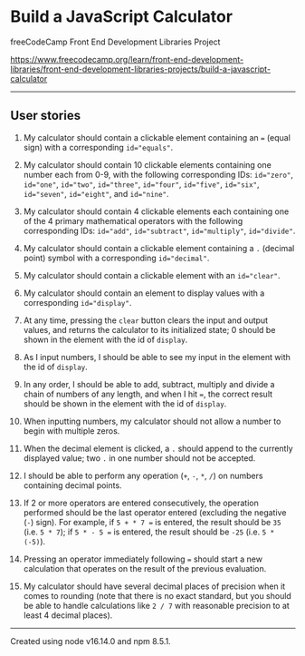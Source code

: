 # Build a JavaScript Calculator

freeCodeCamp Front End Development Libraries Project

<https://www.freecodecamp.org/learn/front-end-development-libraries/front-end-development-libraries-projects/build-a-javascript-calculator>

---

## User stories

1. My calculator should contain a clickable element containing an `=` (equal
   sign) with a corresponding `id="equals"`.

2. My calculator should contain 10 clickable elements containing one number each
   from 0-9, with the following corresponding IDs: `id="zero"`, `id="one"`,
   `id="two"`, `id="three"`, `id="four"`, `id="five"`, `id="six"`, `id="seven"`,
   `id="eight"`, and `id="nine"`.

3. My calculator should contain 4 clickable elements each containing one of the
   4 primary mathematical operators with the following corresponding IDs:
   `id="add"`, `id="subtract"`, `id="multiply"`, `id="divide"`.

4. My calculator should contain a clickable element containing a `.` (decimal
   point) symbol with a corresponding `id="decimal"`.

5. My calculator should contain a clickable element with an `id="clear"`.

6. My calculator should contain an element to display values with a
   corresponding `id="display"`.

7. At any time, pressing the `clear` button clears the input and output values,
   and returns the calculator to its initialized state; 0 should be shown in the
   element with the id of `display`.

8. As I input numbers, I should be able to see my input in the element with the
   id of `display`.

9. In any order, I should be able to add, subtract, multiply and divide a chain
   of numbers of any length, and when I hit `=`, the correct result should be
   shown in the element with the id of `display`.

10. When inputting numbers, my calculator should not allow a number to begin
    with multiple zeros.

11. When the decimal element is clicked, a `.` should append to the currently
    displayed value; two `.` in one number should not be accepted.

12. I should be able to perform any operation (`+`, `-`, `*`, `/`) on numbers
    containing decimal points.

13. If 2 or more operators are entered consecutively, the operation performed
    should be the last operator entered (excluding the negative (`-`) sign). For
    example, if `5 + * 7 =` is entered, the result should be `35`
    (i.e. `5 * 7`); if `5 * - 5 =` is entered, the result should be `-25`
    (i.e. `5 * (-5)`).

14. Pressing an operator immediately following `=` should start a new
    calculation that operates on the result of the previous evaluation.

15. My calculator should have several decimal places of precision when it comes
    to rounding (note that there is no exact standard, but you should be able to
    handle calculations like `2 / 7` with reasonable precision to at least 4
    decimal places).

---

Created using node v16.14.0 and npm 8.5.1.
